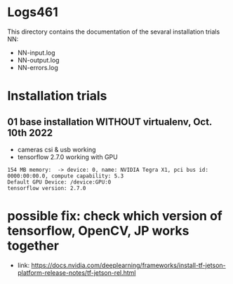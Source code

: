 # Logs461
This directory contains the documentation of the sevaral installation trials NN:
- NN-input.log
- NN-output.log
- NN-errors.log

# Installation trials

## 01 base installation WITHOUT virtualenv, Oct. 10th 2022
- cameras csi & usb working
- tensorflow 2.7.0 working with GPU
```
154 MB memory:  -> device: 0, name: NVIDIA Tegra X1, pci bus id: 0000:00:00.0, compute capability: 5.3
Default GPU Device: /device:GPU:0
tensorflow version: 2.7.0
```

# possible fix: check which version of tensorflow, OpenCV, JP works together
- link: https://docs.nvidia.com/deeplearning/frameworks/install-tf-jetson-platform-release-notes/tf-jetson-rel.html


